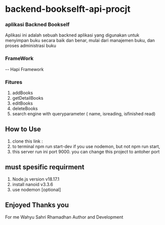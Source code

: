 # backend-bookselft-api-procjt
### aplikasi Backned Bookself
Aplikasi ini adalah sebuah backned aplikasi yang digunakan untuk menyimpan buku secara baik dan benar, mulai dari manajemen buku, dan proses administrasi buku
### FrameWork
-- Hapi Framework
### Fitures
1. addBooks
2. getDetailBooks
3. editBooks
4. deleteBooks
5. search engine with queryparameter ( name, isreading, isfinished read)
## How to Use
1. clone this link :
2. to terminal npm run start-dev if you use nodemon, but not npm run start,
3. this server run ini port 9000. you can change this project to antoher port 
## must spesific requirment
1. Node.js version v18.17.1
2. install nanoid v3.3.6
3. use nodemon [optional]

## Enjoyed Thanks you
For me
Wahyu Sahri Rhamadhan
Author and Development


